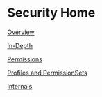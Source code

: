 Security Home
=============

[Overview](/Docs/Security/SecurityOverview.md)

[In-Depth](/Docs/ForDevelopers/DevelopmentGuides/SecuritySystemWalkthrough.md)

[Permissions](/Docs/Security/Permissions.md)

[Profiles and PermissionSets](/Docs/Security/Profiles.md)

[Internals](/Docs/Security/SecurityInternals.md)

